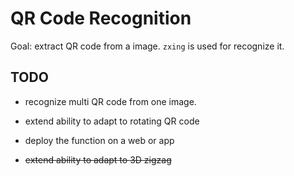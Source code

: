 # QR Code Recognition

Goal: extract QR code from a image. `zxing` is used for recognize it. 

## TODO

* recognize multi QR code from one image.

* extend ability to adapt to rotating QR code

* deploy the function on a web or app

* ~~extend ability to adapt to 3D zigzag~~

